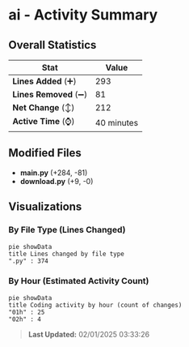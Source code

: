 # ai - Activity Summary 

## Overall Statistics

| Stat                   | Value                                                             |
| ---------------------- | ----------------------------------------------------------------- |
| **Lines Added** (➕)   | 293                                          |
| **Lines Removed** (➖) | 81                                        |
| **Net Change** (↕)    | 212                |
| **Active Time** (⌚)   | 40 minutes |


## Modified Files
- **main.py** (+284, -81)
- **download.py** (+9, -0)

## Visualizations

### By File Type (Lines Changed)

```mermaid
pie showData
title Lines changed by file type
".py" : 374
```

### By Hour (Estimated Activity Count)

```mermaid
pie showData
title Coding activity by hour (count of changes)
"01h" : 25
"02h" : 4
```


> **Last Updated:** 02/01/2025 03:33:26
